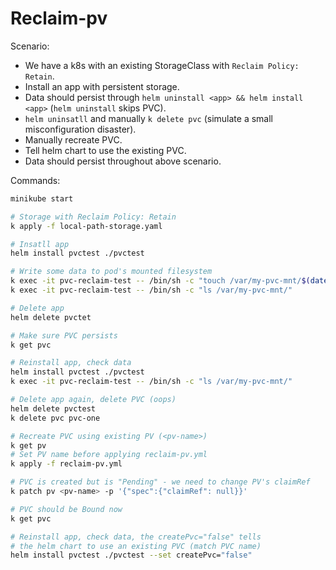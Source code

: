 # Reclaim-pv

Scenario:   
* We have a k8s with an existing StorageClass with `Reclaim Policy: Retain`.
* Install an app with persistent storage.
* Data should persist through `helm uninstall <app> && helm install <app>` (`helm uninstall` skips PVC).
* `helm uninsatll` and manually `k delete pvc` (simulate a small misconfiguration disaster).
* Manually recreate PVC.
* Tell helm chart to use the existing PVC.
* Data should persist throughout above scenario.

Commands:
```bash
minikube start

# Storage with Reclaim Policy: Retain
k apply -f local-path-storage.yaml

# Insatll app
helm install pvctest ./pvctest

# Write some data to pod's mounted filesystem
k exec -it pvc-reclaim-test -- /bin/sh -c "touch /var/my-pvc-mnt/$(date -Iseconds)"
k exec -it pvc-reclaim-test -- /bin/sh -c "ls /var/my-pvc-mnt/"

# Delete app
helm delete pvctet

# Make sure PVC persists
k get pvc

# Reinstall app, check data
helm install pvctest ./pvctest
k exec -it pvc-reclaim-test -- /bin/sh -c "ls /var/my-pvc-mnt/"

# Delete app again, delete PVC (oops)
helm delete pvctest
k delete pvc pvc-one

# Recreate PVC using existing PV (<pv-name>)
k get pv
# Set PV name before applying reclaim-pv.yml
k apply -f reclaim-pv.yml

# PVC is created but is "Pending" - we need to change PV's claimRef
k patch pv <pv-name> -p '{"spec":{"claimRef": null}}'

# PVC should be Bound now
k get pvc

# Reinstall app, check data, the createPvc="false" tells 
# the helm chart to use an existing PVC (match PVC name)
helm install pvctest ./pvctest --set createPvc="false"
```
